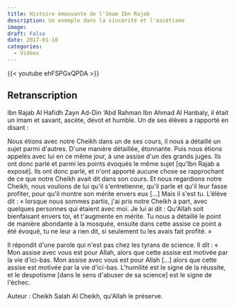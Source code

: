 ```yaml
---
title: Histoire émouvante de l'Imam Ibn Rajab
description: Un exemple dans la sincérité et l'ascétisme 
image:
draft: False
date: 2017-01-10
categories: 
  - Vidéos
---
```


{{< youtube ehFSPGxQPDA >}}

## Retranscription

Ibn Rajab Al Hafidh Zayn Ad-Din ‘Abd Rahman Ibn Ahmad Al Hanbaly, il était un imam et savant, ascète, dévot et humble. Un de ses élèves a rapporté en disant :

Nous étions avec notre Cheikh dans un de ses cours, il nous a détaillé un sujet parmi d'autres. D'une manière détaillée, étonnante. Puis nous étions appelés avec lui en ce même jour, à une assise d'un des grands juges. Ils ont donc parlé et parmi les points évoqués le même sujet [qu’Ibn Rajab a exposé]. Ils ont donc parlé, et n'ont apporté aucune chose se rapprochant de ce que notre Cheikh avait dit dans son cours. Et nous regardions notre Cheikh, nous voulions de lui qu'il s'entretienne, qu'il parle et qu'il leur fasse profiter, pour qu'il montre son mérite envers eux [...] Mais il s'est tu. L’élève dit : « lorsque nous sommes partis, j'ai pris notre Cheikh à part, avec quelques personnes qui étaient avec moi. Je lui ai dit : Qu'Allah soit bienfaisant envers toi, et t'augmente en mérite. Tu nous a détaillé le point de manière abondante à la mosquée, ensuite dans cette assise ce point a été évoqué, tu ne leur a rien dit, si seulement tu les avais fait profité. »

Il répondit d'une parole qui n'est pas chez les tyrans de science. Il dit : « Mon assise avec vous est pour Allah, alors que cette assise est motivée par la vie d'ici-bas. Mon assise avec vous est pour Allah [...] alors que cette assise est motivée par la vie d'ici-bas. L'humilité est le signe de la réussite, et le despotisme [dans le sens d'abuser de sa science] est le signe de l'échec.

Auteur : Cheikh Salah Al Cheikh, qu'Allah le préserve.